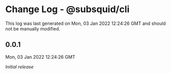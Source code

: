 # Change Log - @subsquid/cli

This log was last generated on Mon, 03 Jan 2022 12:24:26 GMT and should not be manually modified.

## 0.0.1
Mon, 03 Jan 2022 12:24:26 GMT

_Initial release_

